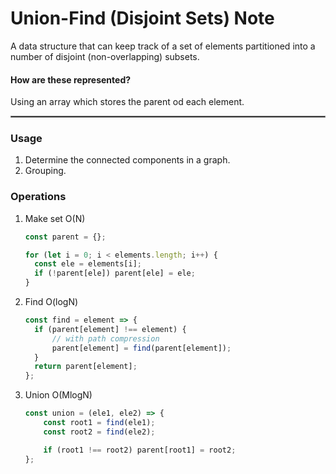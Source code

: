 # Union-Find (Disjoint Sets) Note

A data structure that can keep track of a set of elements partitioned into a number of disjoint (non-overlapping) subsets.
####  How are these represented?
Using an array which stores the parent od each element.

<hr style="border:1px solid gray">

###  Usage
1.  Determine the connected components in a graph.
2.  Grouping.

###  Operations
1.  Make set O(N)
    ```js
    const parent = {};
    
    for (let i = 0; i < elements.length; i++) {
      const ele = elements[i];
      if (!parent[ele]) parent[ele] = ele;
    }
    ```
2.  Find O(logN)
    ```js
    const find = element => {
      if (parent[element] !== element) {
          // with path compression
          parent[element] = find(parent[element]);
      }
      return parent[element];
    };
    ```
3.  Union O(MlogN)
    ```js
    const union = (ele1, ele2) => {
        const root1 = find(ele1);
        const root2 = find(ele2);

        if (root1 !== root2) parent[root1] = root2;
    };
    ```